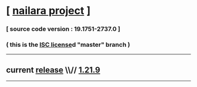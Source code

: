 
# [ [nailara project](http://www.nailara.net/) ]

### [ source code version : 19.1751-2737.0 ]

### ( this is the [ISC license](license)d "master" branch )
---
## current [release](https://github.com/anotherlink/nailara/releases) \\\\// [1.21.9](https://github.com/anotherlink/nailara/releases/tag/1.21.9)
---
